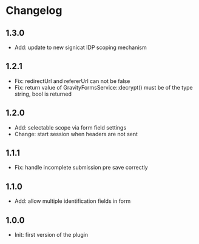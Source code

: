 # Changelog

## 1.3.0

- Add: update to new signicat IDP scoping mechanism

## 1.2.1

- Fix: redirectUrl and refererUrl can not be false
- Fix: return value of GravityFormsService::decrypt() must be of the type string, bool is returned

## 1.2.0

- Add: selectable scope via form field settings
- Change: start session when headers are not sent

## 1.1.1

- Fix: handle incomplete submission pre save correctly

## 1.1.0

- Add: allow multiple identification fields in form

## 1.0.0

- Init: first version of the plugin
